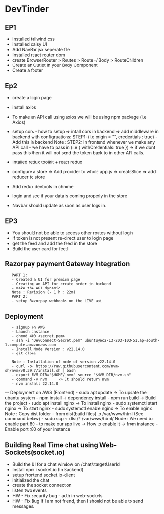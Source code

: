# DevTinder
## EP1
- installed tailwind css
- installed daisy UI
- Add NavBar.jsx seperate file 
- Installed react router dom
- create BrowserRouter > Routes > Route=/ Body > RouteChildren
- Create an Outlet in your Body Component 
- Create a footer

## Ep2
- create a login page 
- install axios
- To make an API call using axios we will be using npm package (i.e Axios)
- setup cors - how to setup => intall cors in backend => add middleware in backend with configruations:
       STEP1: (i.e origin = "", credentials : true) - Add this in backend 
Note : STEP2: In frontend whenever we make any API call - we have to pass in (i.e { withCredentials: true }) -> if we dont pass this then it will not send the token back to in other API calls.

- Intalled redux toolkit + react redux
- configure a store => Add procider to whole app.js => createSlice => add reducer to store  
- Add redux devtools in chrome 
- login and see if your data is coming properly in the store 
- Navbar should update as soon as user logs in.

## EP3
- You should not be able to access other routes without login 
- If token is not present re-direct user to login page 
- get the feed and add the feed in the store 
- Build the user card for feed

## Razorpay payment Gateway Integration 
       PART 1:
       - Created a UI for premium page 
       - Creating an API for create order in backend
       - make the API dynamic
       Note : Revision (- 1 h : 22m)
       PART 2: 
       - setup Razorpay webhooks on the LIVE api


## Deployment
       - signup on AWS
       - Launch instance 
       - chmod 400 <secret.pem>
       - ssh -i "DevConnect-Secret.pem" ubuntu@ec2-13-203-103-51.ap-south-1.compute.amazonaws.com
       - Install Node Version : v22.14.0
       - git clone 

       Note : Installation of node of version v22.14.0
       - curl -o- https://raw.githubusercontent.com/nvm-sh/nvm/v0.39.7/install.sh | bash
       - export NVM_DIR="$HOME/.nvm" source "$NVM_DIR/nvm.sh"
       - command -v nvm     -> It should return nvm
       - nvm install 22.14.0





-- Deployment on AWS (Frontend)
       - sudo apt update                  -> To update the ubantu system 
       - npm install                      -> dependency install
       - npm run build                    -> Build the project 
       - sudo apt install nginx           -> To install nginx
       - sudo systemctl start nginx       -> To start nginx
       - sudo systemctl enable nginx      -> To enable nginx
       Note :  Copy dist folder - from dist(build files) to /var/www/html (See command below)
       - sudo scp -r dist/* /var/www/html/
       Node : We need to enable part 80  - to make our app live -> How to enable it -> from instance
       - Enable port :80 of your instance


## Building Real Time chat using Web-Sockets(socket.io)
- Build the UI for a chat window on /chat/:targetUserId
- Install npm i socket.io (In Backend)
- setup frontend socket.io-client
- initialized the chat 
- create the socket connection 
- listen two events 
- HW - Fix security bug - auth in web-sockets
- HW - Fix Bug If I am not friend, then I should not be able to send messages.



